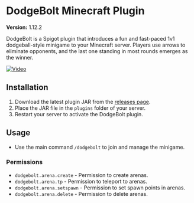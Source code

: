 # DodgeBolt Minecraft Plugin

**Version:** 1.12.2

DodgeBolt is a Spigot plugin that introduces a fun and fast-paced 1v1 dodgeball-style minigame to your Minecraft server. Players use arrows to eliminate opponents, and the last one standing in most rounds emerges as the winner.

[![Video](https://img.youtube.com/vi/z63Hn3OfO98/0.jpg)](https://www.youtube.com/watch?v=z63Hn3OfO98)

## Installation

1. Download the latest plugin JAR from the [releases page](https://github.com/PancakeTaste/Dodgebolt/releases).
2. Place the JAR file in the `plugins` folder of your server.
3. Restart your server to activate the DodgeBolt plugin.

## Usage

- Use the main command `/dodgebolt` to join and manage the minigame.

### Permissions

- `dodgebolt.arena.create` - Permission to create arenas.
- `dodgebolt.arena.tp` - Permission to teleport to arenas.
- `dodgebolt.arena.setspawn` - Permission to set spawn points in arenas.
- `dodgebolt.arena.delete` - Permission to delete arenas.
